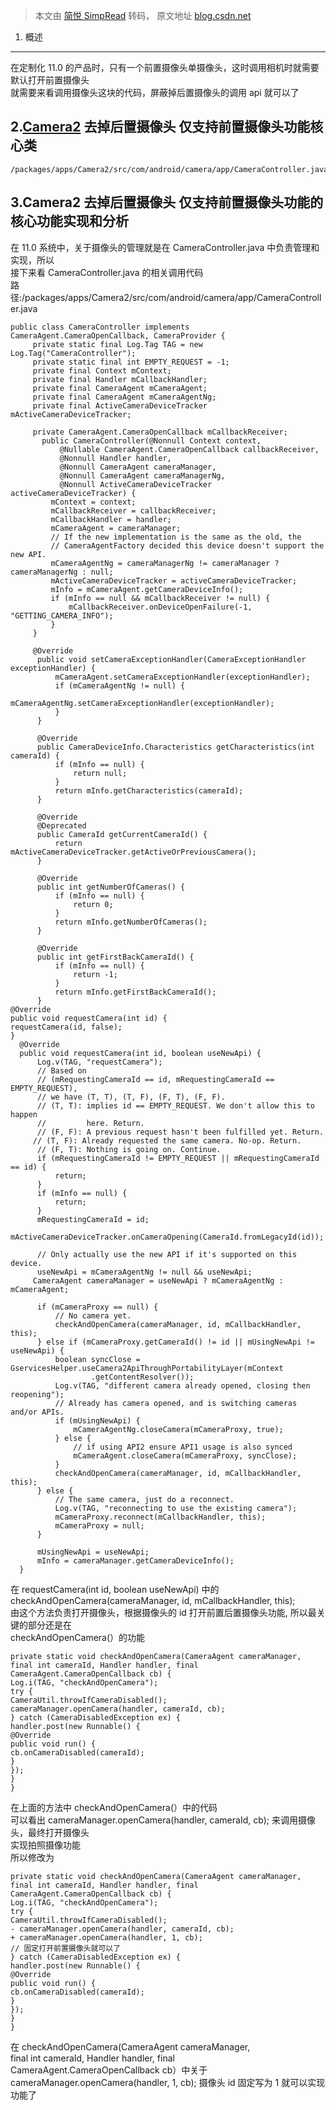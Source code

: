 > 本文由 [简悦 SimpRead](http://ksria.com/simpread/) 转码， 原文地址 [blog.csdn.net](https://blog.csdn.net/baidu_41666295/article/details/124717126)

1. 概述
-----

在定制化 11.0 的产品时，只有一个前置摄像头单摄像头，这时调用相机时就需要默认打开前置摄像头  
就需要来看调用摄像头这块的代码，屏蔽掉后置摄像头的调用 api 就可以了

2.[Camera2](https://so.csdn.net/so/search?q=Camera2&spm=1001.2101.3001.7020) 去掉后置摄像头 仅支持前置摄像头功能核心类
--------------------------------------------------------------------------------------------------

```
/packages/apps/Camera2/src/com/android/camera/app/CameraController.java

```

3.Camera2 去掉后置摄像头 仅支持前置摄像头功能的核心功能实现和分析
--------------------------------------

在 11.0 系统中，关于摄像头的管理就是在 CameraController.java 中负责管理和实现，所以  
接下来看 CameraController.java 的相关调用代码  
路径:/packages/apps/Camera2/src/com/android/camera/app/CameraController.java

```
public class CameraController implements CameraAgent.CameraOpenCallback, CameraProvider {
     private static final Log.Tag TAG = new Log.Tag("CameraController");
     private static final int EMPTY_REQUEST = -1;
     private final Context mContext;
     private final Handler mCallbackHandler;
     private final CameraAgent mCameraAgent;
     private final CameraAgent mCameraAgentNg;
     private final ActiveCameraDeviceTracker mActiveCameraDeviceTracker;
 
     private CameraAgent.CameraOpenCallback mCallbackReceiver;
       public CameraController(@Nonnull Context context,
           @Nullable CameraAgent.CameraOpenCallback callbackReceiver,
           @Nonnull Handler handler,
           @Nonnull CameraAgent cameraManager,
           @Nonnull CameraAgent cameraManagerNg,
           @Nonnull ActiveCameraDeviceTracker activeCameraDeviceTracker) {
         mContext = context;
         mCallbackReceiver = callbackReceiver;
         mCallbackHandler = handler;
         mCameraAgent = cameraManager;
         // If the new implementation is the same as the old, the
         // CameraAgentFactory decided this device doesn't support the new API.
         mCameraAgentNg = cameraManagerNg != cameraManager ? cameraManagerNg : null;
         mActiveCameraDeviceTracker = activeCameraDeviceTracker;
         mInfo = mCameraAgent.getCameraDeviceInfo();
         if (mInfo == null && mCallbackReceiver != null) {
             mCallbackReceiver.onDeviceOpenFailure(-1, "GETTING_CAMERA_INFO");
         }
     }
 
     @Override
      public void setCameraExceptionHandler(CameraExceptionHandler exceptionHandler) {
          mCameraAgent.setCameraExceptionHandler(exceptionHandler);
          if (mCameraAgentNg != null) {
              mCameraAgentNg.setCameraExceptionHandler(exceptionHandler);
          }
      }
  
      @Override
      public CameraDeviceInfo.Characteristics getCharacteristics(int cameraId) {
          if (mInfo == null) {
              return null;
          }
          return mInfo.getCharacteristics(cameraId);
      }
  
      @Override
      @Deprecated
      public CameraId getCurrentCameraId() {
          return mActiveCameraDeviceTracker.getActiveOrPreviousCamera();
      }
  
      @Override
      public int getNumberOfCameras() {
          if (mInfo == null) {
              return 0;
          }
          return mInfo.getNumberOfCameras();
      }
  
      @Override
      public int getFirstBackCameraId() {
          if (mInfo == null) {
              return -1;
          }
          return mInfo.getFirstBackCameraId();
      }
@Override
public void requestCamera(int id) {
requestCamera(id, false);
}
  @Override
  public void requestCamera(int id, boolean useNewApi) {
      Log.v(TAG, "requestCamera");
      // Based on
      // (mRequestingCameraId == id, mRequestingCameraId == EMPTY_REQUEST),
      // we have (T, T), (T, F), (F, T), (F, F).
      // (T, T): implies id == EMPTY_REQUEST. We don't allow this to happen
      //         here. Return.
      // (F, F): A previous request hasn't been fulfilled yet. Return.
     // (T, F): Already requested the same camera. No-op. Return.
      // (F, T): Nothing is going on. Continue.
      if (mRequestingCameraId != EMPTY_REQUEST || mRequestingCameraId == id) {
          return;
      }
      if (mInfo == null) {
          return;
      }
      mRequestingCameraId = id;
      mActiveCameraDeviceTracker.onCameraOpening(CameraId.fromLegacyId(id));

      // Only actually use the new API if it's supported on this device.
      useNewApi = mCameraAgentNg != null && useNewApi;
     CameraAgent cameraManager = useNewApi ? mCameraAgentNg : mCameraAgent;

      if (mCameraProxy == null) {
          // No camera yet.
          checkAndOpenCamera(cameraManager, id, mCallbackHandler, this);
      } else if (mCameraProxy.getCameraId() != id || mUsingNewApi != useNewApi) {
          boolean syncClose = GservicesHelper.useCamera2ApiThroughPortabilityLayer(mContext
                  .getContentResolver());
          Log.v(TAG, "different camera already opened, closing then reopening");
          // Already has camera opened, and is switching cameras and/or APIs.
          if (mUsingNewApi) {
              mCameraAgentNg.closeCamera(mCameraProxy, true);
          } else {
              // if using API2 ensure API1 usage is also synced
              mCameraAgent.closeCamera(mCameraProxy, syncClose);
          }
          checkAndOpenCamera(cameraManager, id, mCallbackHandler, this);
      } else {
          // The same camera, just do a reconnect.
          Log.v(TAG, "reconnecting to use the existing camera");
          mCameraProxy.reconnect(mCallbackHandler, this);
          mCameraProxy = null;
      }

      mUsingNewApi = useNewApi;
      mInfo = cameraManager.getCameraDeviceInfo();
  }

```

在 requestCamera(int id, boolean useNewApi) 中的  
checkAndOpenCamera(cameraManager, id, mCallbackHandler, this);  
由这个方法负责打开摄像头，根据摄像头的 id 打开前置后置摄像头功能, 所以最关键的部分还是在  
checkAndOpenCamera(）的功能

```
private static void checkAndOpenCamera(CameraAgent cameraManager,
final int cameraId, Handler handler, final CameraAgent.CameraOpenCallback cb) {
Log.i(TAG, "checkAndOpenCamera");
try {
CameraUtil.throwIfCameraDisabled();
cameraManager.openCamera(handler, cameraId, cb);
} catch (CameraDisabledException ex) {
handler.post(new Runnable() {
@Override
public void run() {
cb.onCameraDisabled(cameraId);
}
});
}
}

```

在上面的方法中 checkAndOpenCamera(）中的代码  
可以看出 cameraManager.openCamera(handler, cameraId, cb); 来调用摄像头，最终打开摄像头  
实现拍照摄像功能  
所以修改为

```
private static void checkAndOpenCamera(CameraAgent cameraManager,
final int cameraId, Handler handler, final CameraAgent.CameraOpenCallback cb) {
Log.i(TAG, "checkAndOpenCamera");
try {
CameraUtil.throwIfCameraDisabled();
- cameraManager.openCamera(handler, cameraId, cb);
+ cameraManager.openCamera(handler, 1, cb);
// 固定打开前置摄像头就可以了
} catch (CameraDisabledException ex) {
handler.post(new Runnable() {
@Override
public void run() {
cb.onCameraDisabled(cameraId);
}
});
}
}

```

在 checkAndOpenCamera(CameraAgent cameraManager,  
final int cameraId, Handler handler, final CameraAgent.CameraOpenCallback cb）中关于 cameraManager.openCamera(handler, 1, cb); 摄像头 id 固定写为 1 就可以实现功能了